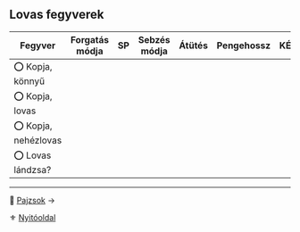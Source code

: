 ## Lovas fegyverek

<!-- tag: md_table_fegyver_start -->

| **Fegyver**         | Forgatás módja | SP  | Sebzés módja | **Átütés** | **Pengehossz** | KÉ  | TÉ  | VÉ  | Sebesség | Kategória | Speciális / Megjegyzés |
| ------------------- | :------------: | :-: | :----------: | :--------: | :------------: | :-: | :-: | :-: | :------: | --------- | ---------------------- |
| ⭕ Kopja, könnyű     |                |     |              |            |                |     |     |     |          |           |                        |
| ⭕ Kopja, lovas      |                |     |              |            |                |     |     |     |          |           |                        |
| ⭕ Kopja, nehézlovas |                |     |              |            |                |     |     |     |          |           |                        |
| ⭕ Lovas lándzsa?    |                |     |              |            |                |     |     |     |          |           |                        |

<!-- tag: md_table_fegyver_end -->

---

🔗 [Pajzsok](068_09_pajzsok.md) →

⚜️ [Nyitóoldal](start.md#6-harcrendszer-%EF%B8%8F)
